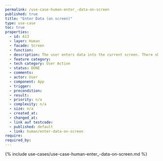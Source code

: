 ```yaml
---
permalink: /use-case-human-enter_-data-on-screen
published: true
title: "Enter Data (on screen)"
type: use-case
toc: true
properties:
  - id: A13
  - layer: Human
  - facade: Screen
  - function:
  - description: The user enters data into the current screen. There should be a show/navigation use case before using this use case (to define the screen).
  - feature category:
  - tech category: User Action
  - status: DONE
  - comments:
  - actor: User
  - component: App
  - trigger:
  - precondition:
  - result:
  - priority: n/a
  - complexity: n/a
  - size: n/a
  - created_at:
  - changed_at:
  - link auf testcode:
  - published: default
  - link: human/enter-data-on-screen
require:
required_by:
---
```


{% include use-cases/use-case-human-enter_-data-on-screen.md %}
